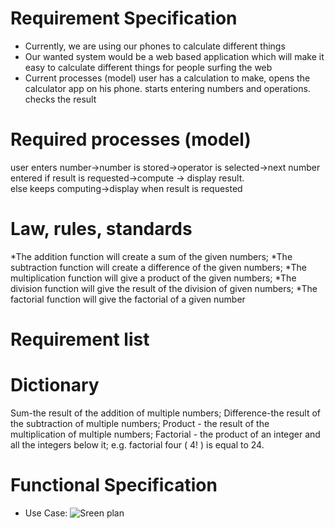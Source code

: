 
# Requirement Specification

- Currently, we are using our phones to calculate different things
- Our wanted system would be a web based application which will make it easy to calculate different things for people surfing the web
- Current processes (model)
user has a calculation to make, opens the calculator app on his phone.
starts entering numbers and operations.
checks the result
# Required processes (model)
user enters number→number is stored→operator is selected→next number entered
if result is requested→compute → display result.    
else keeps computing→display when result is requested
# Law, rules, standards
*The addition function will create a sum of the given numbers;
*The subtraction function will create a difference of the given numbers;
*The multiplication function will give a product of the given numbers;
*The division function will give the result of the division of given numbers;
*The factorial function will give the factorial of a given number
# Requirement list


# Dictionary
Sum-the result of the addition of multiple numbers;
Difference-the result of the subtraction of multiple numbers;
Product - the result of the multiplication of multiple numbers;
Factorial - the product of an integer and all the integers below it; e.g. factorial four ( 4! ) is equal to 24.

# Functional Specification

- Use Case: ![Sreen plan](https://user-images.githubusercontent.com/76019638/133080868-afcdfb5a-fe6e-46fb-8162-1e939046b30c.png)

